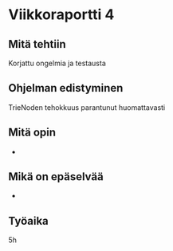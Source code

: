 # Viikkoraportti 4

## Mitä tehtiin

Korjattu ongelmia ja testausta

## Ohjelman edistyminen

TrieNoden tehokkuus parantunut huomattavasti
## Mitä opin

-

## Mikä on epäselvää

-

## Työaika

5h
